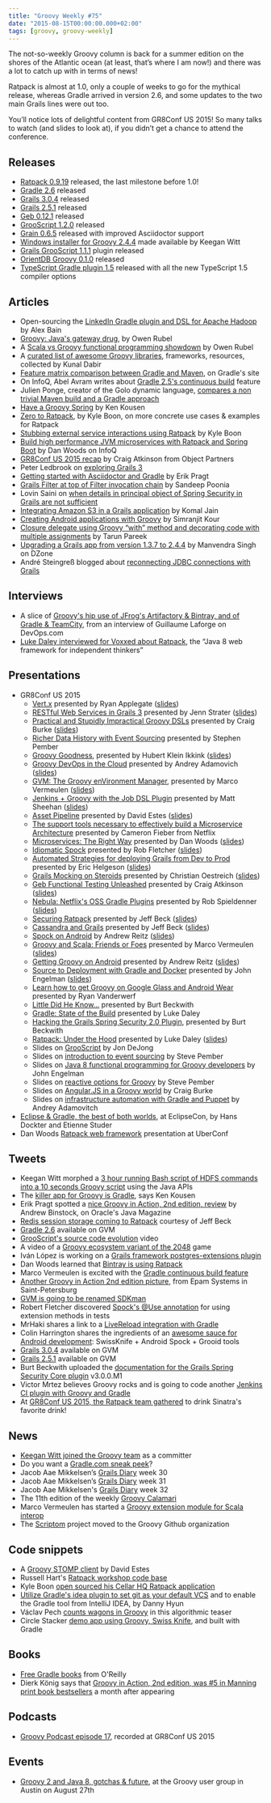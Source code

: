 ```yaml
---
title: "Groovy Weekly #75"
date: "2015-08-15T00:00:00.000+02:00"
tags: [groovy, groovy-weekly]
---
```


The not-so-weekly Groovy column is back for a summer edition on the shores of the Atlantic ocean (at least, that’s where I am now!) and there was a lot to catch up with in terms of news!

Ratpack is almost at 1.0, only a couple of weeks to go for the mythical release, whereas Gradle arrived in version 2.6, and some updates to the two main Grails lines were out too.

You’ll notice lots of delightful content from GR8Conf US 2015! So many talks to watch (and slides to look at), if you didn’t get a chance to attend the conference.

## Releases

*   [Ratpack 0.9.19](http://ratpack.io/versions/0.9.19) released, the last milestone before 1.0!
*   [Gradle 2.6](https://discuss.gradle.org/t/gradle-2-6-released/11092) released
*   [Grails 3.0.4](https://github.com/grails/grails-core/releases/tag/v3.0.4) released
*   [Grails 2.5.1](https://github.com/grails/grails-core/releases/tag/v2.5.1) released
*   [Geb 0.12.1](https://twitter.com/GebFramework/status/628475584092377089) released
*   [GrooScript 1.2.0](http://grooscript.org/) released
*   [Grain 0.6.5](https://twitter.com/grainframework/status/628862549916839936) released with improved Asciidoctor support
*   [Windows installer for Groovy 2.4.4](https://twitter.com/keeganwitt/status/630918051425353728) made available by Keegan Witt
*   [Grails GrooScript 1.1.1](https://twitter.com/grooscript/status/631151629845327872) plugin released
*   [OrientDB Groovy 0.1.0](https://twitter.com/eugenekamenev/status/626623038931488768) released
*   [TypeScript Gradle plugin 1.5](https://twitter.com/sothmann/status/625756046674497536) released with all the new TypeScript 1.5 compiler options

## Articles

*   Open-sourcing the [LinkedIn Gradle plugin and DSL for Apache Hadoop](https://engineering.linkedin.com/hadoop/open-sourcing-linkedin-gradle-plugin-and-dsl-apache-hadoop) by Alex Bain
*   [Groovy: Java's gateway drug](https://www.linkedin.com/pulse/groovy-javas-gateway-drug-owen-rubel), by Owen Rubel
*   A [Scala vs Groovy functional programming showdown](https://www.linkedin.com/pulse/scala-vs-groovy-functional-programming-showdown-owen-rubel) by Owen Rubel
*   A [curated list of awesome Groovy libraries](https://github.com/kdabir/awesome-groovy), frameworks, resources, collected by Kunal Dabir
*   [Feature matrix comparison between Gradle and Maven](http://gradle.org/maven_vs_gradle/), on Gradle's site
*   On InfoQ, Abel Avram writes about [Gradle 2.5's continuous build](http://www.infoq.com/news/2015/07/gradle-2-5) feature
*   Julien Ponge, creator of the Golo dynamic language, [compares a non trivial Maven build and a Gradle approach](https://julien.ponge.org/blog/an-experiment-in-maven-to-gradle-migration/)
*   [Have a Groovy Spring](https://www.accelebrate.com/blog/have-a-groovy-spring/) by Ken Kousen
*   [Zero to Ratpack](http://kyleboon.org/blog/2015/08/05/zero-to-ratpack/), by Kyle Boon, on more concrete use cases & examples for Ratpack
*   [Stubbing external service interactions using Ratpack](http://kyleboon.org/blog/2015/07/18/stubbing-service-interactions-when-testing-microservices/) by Kyle Boon
*   [Build high performance JVM microservices with Ratpack and Spring Boot](http://www.infoq.com/articles/Ratpack-and-Spring-Boot) by Dan Woods on InfoQ
*   [GR8Conf US 2015 recap](https://objectpartners.com/2015/08/03/gr8conf-us-2015-conference-recap/) by Craig Atkinson from Object Partners
*   Peter Ledbrook on [exploring Grails 3](http://blog.cacoethes.co.uk/groovyandgrails/exploring-grails-3)
*   [Getting started with Asciidoctor and Gradle](http://jworks.nl/2015/07/31/getting-started-with-asciidoctor/) by Erik Pragt
*   [Grails Filter at top of Filter invocation chain](http://www.tothenew.com/blog/grails-filter-at-top-of-filter-invocation-chain/) by Sandeep Poonia
*   Lovin Saini on [when details in principal object of Spring Security in Grails are not sufficient](http://www.tothenew.com/blog/when-details-in-principal-object-of-spring-security-are-not-sufficient/)
*   [Integrating Amazon S3 in a Grails application](http://www.tothenew.com/blog/integrating-amazon-s3-in-grails-application/) by Komal Jain
*   [Creating Android applications with Groovy](http://www.tothenew.com/blog/creating-android-application-with-groovy/) by Simranjit Kour
*   [Closure delegate using Groovy “with” method and decorating code with multiple assignments](http://www.tothenew.com/blog/closure-delegate-using-groovy-with-method-and-decorating-code-with-multiple-assignments/) by Tarun Pareek
*   [Upgrading a Grails app from version 1.3.7 to 2.4.4](https://dzone.com/articles/upgrading-a-grails-app-from-version-137-to-version) by Manvendra Singh on DZone
*   André Steingreß blogged about [reconnecting JDBC connections with Grails](http://blog.andresteingress.com/2015/08/14/grails-hibernate-jdbc-connection/)

## Interviews

*   A slice of [Groovy's hip use of JFrog's Artifactory & Bintray, and of Gradle & TeamCity](http://devops.com/2015/08/13/slice-groovys-hip-use-jfrog-artifactory-bintray-gradle-teamcity/), from an interview of Guillaume Laforge on DevOps.com
*   [Luke Daley interviewed for Voxxed about Ratpack](https://www.voxxed.com/blog/2015/08/ratpack-the-java-8-web-framework-for-independent-thinkers/), the “Java 8 web framework for independent thinkers”

## Presentations

*   GR8Conf US 2015
    *   [Vert.x](https://www.youtube.com/watch?v=Xeh2IExt8rA) presented by Ryan Applegate ([slides](https://speakerdeck.com/rappleg/getting-groovy-with-vert-dot-x))
    *   [RESTful Web Services in Grails 3](https://www.youtube.com/watch?v=2tXoPTZmB_4) presented by Jenn Strater ([slides](http://jlstrater.github.io/restful-grails3/#/))
    *   [Practical and Stupidly Impractical Groovy DSLs](https://www.youtube.com/watch?v=NuL3QkSSXy8) presented by Craig Burke ([slides](http://www.craigburke.com/practical-groovy-dsl/))
    *   [Richer Data History with Event Sourcing](https://www.youtube.com/watch?v=QWnuhlBwNh8) presented by Stephen Pember
    *   [Groovy Goodness](https://www.youtube.com/watch?v=ugy4wSEy_A0), presented by Hubert Klein Ikkink ([slides](https://github.com/mrhaki/gr8conf2015us/tree/master/groovy-goodness))
    *   [Groovy DevOps in the Cloud](https://www.youtube.com/watch?v=7G6z7Lqxqtw) presented by Andrey Adamovich ([slides](http://www.slideshare.net/aestasit/groovy-devops-in-the-cloud-for-gr8conf-us-2015))
    *   [GVM: The Groovy enVironment Manager](https://www.youtube.com/watch?v=i6WOnN8uJdM), presented by Marco Vermeulen ([slides](http://marcovermeulen.github.io/gvm-talk/#/))
    *   [Jenkins + Groovy with the Job DSL Plugin](https://www.youtube.com/watch?v=SSK_JaBacE0) presented by Matt Sheehan ([slides](http://sheehan.github.io/job-dsl-slides/))
    *   [Asset Pipeline](https://www.youtube.com/watch?v=iodl0QXkVag) presented by David Estes ([slides](https://github.com/GR8conf/GR8ConfUS2015/tree/master/asset-pipeline))
    *   [The support tools necessary to effectively build a Microservice Architecture](https://www.youtube.com/watch?v=Ey7sGdmCX2Y) presented by Cameron Fieber from Netflix
    *   [Microservices: The Right Way](https://www.youtube.com/watch?v=yk_VlKUDKMA) presented by Dan Woods ([slides](http://www.slideshare.net/danveloper/microservices-the-right-way))
    *   [Idiomatic Spock](https://www.youtube.com/watch?v=jxGQrJxjF-s) presented by Rob Fletcher ([slides](https://github.com/robfletcher/spock-katas))
    *   [Automated Strategies for deploying Grails from Dev to Prod](https://www.youtube.com/watch?v=9I8fyX7qnoU) presented by Eric Helgeson ([slides](https://github.com/erichelgeson/GR8ConfUS2015/blob/585814b5abd383deee512a2f4767d305fa364e18/presentations/Automation%20strategies%20for%20deploying%20your%20Grails%20app%20from%20Dev%20to%20Prod/Automation-Strategies-Eric-Helgeson-gr8-2015.pdf))
    *   [Grails Mocking on Steroids](https://www.youtube.com/watch?v=YdrqW22kHS4) presented by Christian Oestreich ([slides](http://grails-plugin-consortium.github.io/mocking-on-steroids-presentation/?full#1))
    *   [Geb Functional Testing Unleashed](https://www.youtube.com/watch?v=rpepX441E5g) presented by Craig Atkinson ([slides](http://craigatk.github.io/geb/#/))
    *   [Nebula: Netflix's OSS Gradle Plugins](https://www.youtube.com/watch?v=qWPMYysLgis) presented by Rob Spieldenner ([slides](https://speakerdeck.com/rspieldenner/nebula-netflixs-oss-gradle-plugins))
    *   [Securing Ratpack](https://www.youtube.com/watch?v=e5erGrh7n_s) presented by Jeff Beck ([slides](http://beckje01.com/talks/gr8us-2015-sec-ratpack.html#/))
    *   [Cassandra and Grails](https://www.youtube.com/watch?v=rU0kCAyxSfQ) presented by Jeff Beck ([slides](http://beckje01.com/talks/gr8us-2015-cassandra-grails.html#/))
    *   [Spock on Android](https://www.youtube.com/watch?v=onwoLeHRxl0) by Andrew Reitz ([slides](http://andrewreitz.com/gr8conf-us-spock-android-2015/#/))
    *   [Groovy and Scala: Friends or Foes](https://www.youtube.com/watch?v=ymbvs4qoQJU) presented by Marco Vermeulen ([slides](http://marcovermeulen.github.io/groovy-and-scala-talk/#/))
    *   [Getting Groovy on Android](https://www.youtube.com/watch?v=U_p2L47gvgk) presented by Andrew Reitz ([slides](https://onedrive.live.com/view.aspx?resid=29181012CB08492E!882&ithint=file%2cpptx&app=PowerPoint&authkey=!AGwH3YhuhRS1P2s))
    *   [Source to Deployment with Gradle and Docker](https://www.youtube.com/watch?v=vY5mYcw3XHk) presented by John Engelman ([slides](https://speakerdeck.com/johnrengelman/source-to-deployment-with-gradle-and-docker))
    *   [Learn how to get Groovy on Google Glass and Android Wear](https://www.youtube.com/watch?v=-49ng22DHkw) presented by Ryan Vanderwerf
    *   [Little Did He Know...](https://www.youtube.com/watch?v=NBv5y2O1oTY) presented by Burt Beckwith
    *   [Gradle: State of the Build](https://www.youtube.com/watch?v=_FFpngCk52c) presented by Luke Daley
    *   [Hacking the Grails Spring Security 2.0 Plugin](https://www.youtube.com/watch?v=4-f0vEWQ9Os), presented by Burt Beckwith
    *   [Ratpack: Under the Hood](https://www.youtube.com/watch?v=WT8S-dMLSVM) presented by Luke Daley ([slides](https://github.com/ratpack/presentation-ratpack-under-the-hood-gr8conf-us-2015))
    *   Slides on [GrooScript](https://github.com/jondejong/GR8confUS-Grooscript) by Jon DeJong
    *   Slides on [introduction to event sourcing](http://www.slideshare.net/StevePember/gr8conf-us-2015-intro-to-event-sourcing-with-groovy) by Steve Pember
    *   Slides on [Java 8 functional programming for Groovy developers](https://speakerdeck.com/johnrengelman/java-8-functional-programming-for-groovy-developers) by John Engelman
    *   Slides on [reactive options for Groovy](http://www.slideshare.net/StevePember/gr8conf-us-2015-reactive-options-for-groovy) by Steve Pember
    *   Slides on [Angular.JS in a Groovy world](http://www.craigburke.com/angular-groovy-world/) by Craig Burke
    * Slides on [infrastructure automation with Gradle and Puppet](http://www.slideshare.net/aestasit/infrastructure-automation-with-gradle-and-puppet-for-gr8conf-us-2015) by Andrey Adamovitch
*   [Eclipse & Gradle, the best of both worlds](http://www.infoq.com/presentations/eclipse-gradle), at EclipseCon, by Hans Dockter and Etienne Studer
*   Dan Woods [Ratpack web framework](http://fr.slideshare.net/danveloper/ratpack-web-framework) presentation at UberConf

## Tweets

*   Keegan Witt morphed a [3 hour running Bash script of HDFS commands into a 10 seconds Groovy script](https://twitter.com/keeganwitt/status/613718739217948672) using the Java APIs
*   The [killer app for Groovy is Gradle](https://twitter.com/danveloper/status/626768428498579456), says Ken Kousen
*   Erik Pragt spotted a [nice Groovy in Action, 2nd edition, review](https://twitter.com/epragt/status/631440665981923328) by Andrew Binstock, on Oracle's Java Magazine
*   [Redis session storage coming to Ratpack](https://twitter.com/ratpackweb/status/631781599621677056) courtesy of Jeff Beck
*   [Gradle 2.6](https://twitter.com/sdkmanager/status/630732523706949632) available on GVM
*   [GrooScript's source code evolution](https://twitter.com/grooscript/status/630094999091343360) video
*   A video of a [Groovy ecosystem variant of the 2048](https://twitter.com/dhirajmahapatro/status/630030753758343168) game
*   Iván López is working on a [Grails framework postgres-extensions plugin](https://twitter.com/ilopmar/status/627801822347022336)
*   Dan Woods learned that [Bintray is using Ratpack](https://twitter.com/danveloper/status/627350450870820864)
*   Marco Vermeulen is excited with the [Gradle continuous build feature](https://twitter.com/marc0der/status/627264041677901824)
*   [Another Groovy in Action 2nd edition picture](https://twitter.com/monzdrpower/status/627150274453487616), from Epam Systems in Saint-Petersburg
*   [GVM is going to be renamed SDKman](https://twitter.com/javazquez/status/627147102779367424)
*   Robert Fletcher discovered [Spock's @Use annotation](https://twitter.com/rfletcherEW/status/626889088738664449) for using extension methods in tests
*   MrHaki shares a link to a [LiveReload integration with Gradle](http://asciidoctor.github.io/asciidoctor-gradle-examples/#_livereload_html_example)
*   Colin Harrington shares the ingredients of an [awesome sauce for Android development](https://twitter.com/ColinHarrington/status/626784519475965952): SwissKnife + Android Spock + Grooid tools
*   [Grails 3.0.4](https://twitter.com/sdkmanager/status/626321911056887808) available on GVM
*   [Grails 2.5.1](https://twitter.com/sdkmanager/status/626361104114053120) available on GVM
*   Burt Beckwith uploaded the [documentation for the Grails Spring Security Core plugin](https://twitter.com/burtbeckwith/status/632590650442129408) v3.0.0.M1
*   Victor Mrtez believes Groovy rocks and is going to code another [Jenkins CI plugin with Groovy and Gradle](https://twitter.com/AnInfinite/status/626444888452808704)
*   At [GR8Conf US 2015, the Ratpack team gathered](https://twitter.com/rfletcherEW/status/626599837421686784) to drink Sinatra's favorite drink!

## News

*   [Keegan Witt joined the Groovy team](https://twitter.com/glaforge/status/632669415876763648) as a committer
*   Do you want a [Gradle.com sneak peek](http://gradle.org/gradle-com-sneak-peek/)?
*   Jacob Aae Mikkelsen’s [Grails Diary](http://grydeske.net/news/show/102) week 30
*   Jacob Aae Mikkelsen’s [Grails Diary](http://grydeske.net/news/show/103) week 31
*   Jacob Aae Mikkelsen's [Grails Diary](http://grydeske.net/news/show/104) week 32
*   The 11th edition of the weekly [Groovy Calamari](http://groovycalamari.com/)
*   Marco Vermeulen has started a [Groovy extension module for Scala interop](https://github.com/marcoVermeulen/groovy-scala-extension-module)
*   The [Scriptom](https://github.com/groovy/scriptom) project moved to the Groovy Github organization

## Code snippets

*   A [Groovy STOMP client](https://github.com/bertramdev/gSTOMP-client) by David Estes
*   Russell Hart's [Ratpack workshop code base](https://github.com/ratpack/hands-on-ratpack)
*   Kyle Boon [open sourced his Cellar HQ Ratpack application](https://twitter.com/kyleboon/status/626169879444504576)
*   [Utilize Gradle's idea plugin to set git as your default VCS](https://gist.github.com/danhyun/980319864f75967ccd8a) and to enable the Gradle tool from IntelliJ IDEA, by Danny Hyun
*   Václav Pech [counts wagons in Groovy](http://www.jroller.com/vaclav/entry/wagons_counted) in this algorithmic teaser
*   Circle Stacker [demo app using Groovy, Swiss Knife](https://github.com/pieces029/circle-stacker), and built with Gradle

## Books

*   [Free Gradle books](https://twitter.com/werner_cjd/status/632362950200819712) from O'Reilly
*   Dierk König says that [Groovy in Action, 2nd edition, was #5 in Manning print book bestsellers](https://twitter.com/mittie/status/625320234778525696) a month after appearing

## Podcasts

*   [Groovy Podcast episode 17](https://www.youtube.com/watch?v=ii693nUQwV0), recorded at GR8Conf US 2015

## Events

*   [Groovy 2 and Java 8, gotchas & future](http://www.meetup.com/Austin-Groovy-and-Grails-Users/events/224611516/), at the Groovy user group in Austin on August 27th